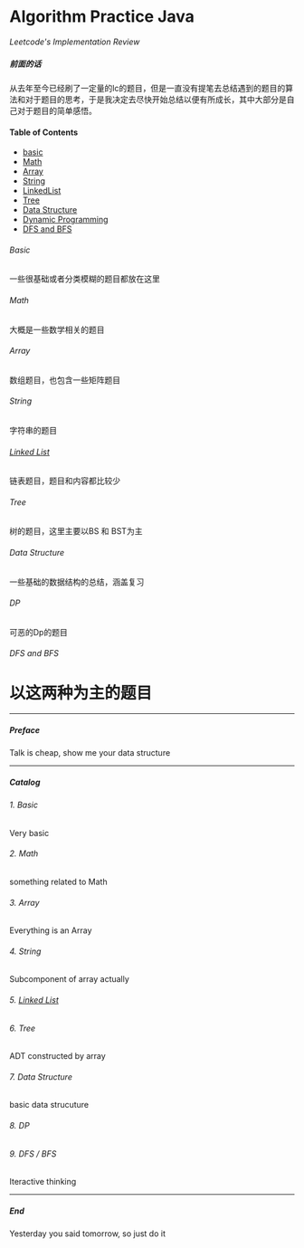 # Algorithm Practice Java
*Leetcode's Implementation Review*

##### 前面的话
从去年至今已经刷了一定量的lc的题目，但是一直没有提笔去总结遇到的题目的算法和对于题目的思考，于是我决定去尽快开始总结以便有所成长，其中大部分是自己对于题目的简单感悟。

#### Table of Contents
- [basic](#basic)  
- [Math](#math)  
- [Array](#array)  
- [String](#string)  
- [LinkedList](#linked-list)
- [Tree](#tree)  
- [Data Structure](#data-structure)  
- [Dynamic Programming](#dp)  
- [DFS and BFS](#dfs-and-bfs)

###### Basic
一些很基础或者分类模糊的题目都放在这里
###### Math
大概是一些数学相关的题目
###### Array
数组题目，也包含一些矩阵题目
###### String
字符串的题目
###### [Linked List](https://github.com/chsyisgood/AlgorithmPracticeJava/tree/master/05List)
链表题目，题目和内容都比较少
###### Tree
树的题目，这里主要以BS 和 BST为主
###### Data Structure
一些基础的数据结构的总结，涵盖复习
###### DP
可恶的Dp的题目
###### DFS and BFS
以这两种为主的题目
=======
--------------------------------------------------------
##### Preface
Talk is cheap, show me your data structure

--------------------------------------------------------
##### Catalog
###### 1. Basic
Very basic
###### 2. Math
something related to Math
###### 3. Array
Everything is an Array
###### 4. String
Subcomponent of array actually
###### 5. [Linked List](https://github.com/chsyisgood/AlgorithmPracticeJava/tree/master/05List)

###### 6. Tree
ADT constructed by array
###### 7. Data Structure
basic data strucuture
###### 8. DP

###### 9. DFS / BFS
Iteractive thinking

--------------------------------------------------------
##### End
Yesterday you said tomorrow, so just do it


